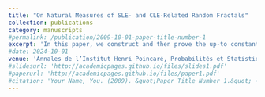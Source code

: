 ```yaml
---
title: "On Natural Measures of SLE- and CLE-Related Random Fractals"
collection: publications
category: manuscripts
#permalink: /publication/2009-10-01-paper-title-number-1
excerpt: 'In this paper, we construct and then prove the up-to constants uniqueness of the natural measure on several random fractals, namely the SLE cut points, SLE boundary touching points, CLE pivotal points and the CLE carpet/gasket. As an application, we also show the equivalence between our natural measures defined in this paper (i.e. CLE pivotal and gasket measures) and their discrete analogs of counting measures in critical continuum planar Bernoulli percolation in [Garban-Pete-Schramm, J. Amer. Math. Soc.,2013]. Although the existence and uniqueness for the natural measure for CLE carpet/gasket have already been proved in [Miller-Schoug, arXiv:2201.01748], in this paper we provide with a different argument via the coupling of CLE and LQG.'
#date: 2024-10-01
venue: 'Annales de l’Institut Henri Poincaré, Probabilités et Statistiques'
#slidesurl: 'http://academicpages.github.io/files/slides1.pdf'
#paperurl: 'http://academicpages.github.io/files/paper1.pdf'
#citation: 'Your Name, You. (2009). &quot;Paper Title Number 1.&quot; <i>Journal 1</i>. 1(1).'
---
```

